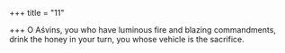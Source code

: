 +++
title = "11"

+++
O Aśvins, you who have luminous fire and blazing commandments,  drink the honey in your turn, you whose vehicle is the sacrifice.